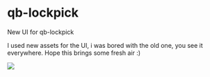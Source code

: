 # qb-lockpick
New UI for qb-lockpick

I used new assets for the UI, i was bored with the old one, you see it everywhere.
Hope this brings some fresh air :)

<img src="https://i.ibb.co/5Mk86ny/qb-lockpick.png">
